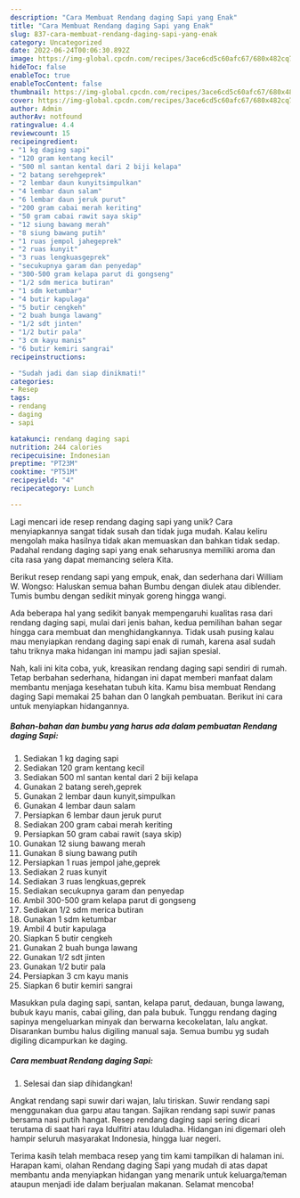 ```yaml
---
description: "Cara Membuat Rendang daging Sapi yang Enak"
title: "Cara Membuat Rendang daging Sapi yang Enak"
slug: 837-cara-membuat-rendang-daging-sapi-yang-enak
category: Uncategorized
date: 2022-06-24T00:06:30.892Z
image: https://img-global.cpcdn.com/recipes/3ace6cd5c60afc67/680x482cq70/rendang-daging-sapi-foto-resep-utama.jpg
hideToc: false
enableToc: true
enableTocContent: false
thumbnail: https://img-global.cpcdn.com/recipes/3ace6cd5c60afc67/680x482cq70/rendang-daging-sapi-foto-resep-utama.jpg
cover: https://img-global.cpcdn.com/recipes/3ace6cd5c60afc67/680x482cq70/rendang-daging-sapi-foto-resep-utama.jpg
author: Admin
authorAv: notfound
ratingvalue: 4.4
reviewcount: 15
recipeingredient:
- "1 kg daging sapi"
- "120 gram kentang kecil"
- "500 ml santan kental dari 2 biji kelapa"
- "2 batang serehgeprek"
- "2 lembar daun kunyitsimpulkan"
- "4 lembar daun salam"
- "6 lembar daun jeruk purut"
- "200 gram cabai merah keriting"
- "50 gram cabai rawit saya skip"
- "12 siung bawang merah"
- "8 siung bawang putih"
- "1 ruas jempol jahegeprek"
- "2 ruas kunyit"
- "3 ruas lengkuasgeprek"
- "secukupnya garam dan penyedap"
- "300-500 gram kelapa parut di gongseng"
- "1/2 sdm merica butiran"
- "1 sdm ketumbar"
- "4 butir kapulaga"
- "5 butir cengkeh"
- "2 buah bunga lawang"
- "1/2 sdt jinten"
- "1/2 butir pala"
- "3 cm kayu manis"
- "6 butir kemiri sangrai"
recipeinstructions:

- "Sudah jadi dan siap dinikmati!"
categories:
- Resep
tags:
- rendang
- daging
- sapi

katakunci: rendang daging sapi 
nutrition: 244 calories
recipecuisine: Indonesian
preptime: "PT23M"
cooktime: "PT51M"
recipeyield: "4"
recipecategory: Lunch

---
```





Lagi mencari ide resep rendang daging sapi yang unik? Cara menyiapkannya sangat tidak susah dan tidak juga mudah. Kalau keliru mengolah maka hasilnya tidak akan memuaskan dan bahkan tidak sedap. Padahal rendang daging sapi yang enak seharusnya memiliki aroma dan cita rasa yang dapat memancing selera Kita.





Berikut resep rendang sapi yang empuk, enak, dan sederhana dari William W. Wongso: Haluskan semua bahan Bumbu dengan diulek atau diblender. Tumis bumbu dengan sedikit minyak goreng hingga wangi.

Ada beberapa hal yang sedikit banyak mempengaruhi kualitas rasa dari rendang daging sapi, mulai dari jenis bahan, kedua pemilihan bahan segar hingga cara membuat dan menghidangkannya. Tidak usah pusing kalau mau menyiapkan rendang daging sapi enak di rumah, karena asal sudah tahu triknya maka hidangan ini mampu jadi sajian spesial.






Nah, kali ini kita coba, yuk, kreasikan rendang daging sapi sendiri di rumah. Tetap berbahan sederhana, hidangan ini dapat memberi manfaat dalam membantu menjaga kesehatan tubuh kita. Kamu bisa membuat Rendang daging Sapi memakai 25 bahan dan 0 langkah pembuatan. Berikut ini cara untuk menyiapkan hidangannya.

<!--inarticleads1-->

##### Bahan-bahan dan bumbu yang harus ada dalam pembuatan Rendang daging Sapi:

1. Sediakan 1 kg daging sapi
1. Sediakan 120 gram kentang kecil
1. Sediakan 500 ml santan kental dari 2 biji kelapa
1. Gunakan 2 batang sereh,geprek
1. Gunakan 2 lembar daun kunyit,simpulkan
1. Gunakan 4 lembar daun salam
1. Persiapkan 6 lembar daun jeruk purut
1. Sediakan 200 gram cabai merah keriting
1. Persiapkan 50 gram cabai rawit (saya skip)
1. Gunakan 12 siung bawang merah
1. Gunakan 8 siung bawang putih
1. Persiapkan 1 ruas jempol jahe,geprek
1. Sediakan 2 ruas kunyit
1. Sediakan 3 ruas lengkuas,geprek
1. Sediakan secukupnya garam dan penyedap
1. Ambil 300-500 gram kelapa parut di gongseng
1. Sediakan 1/2 sdm merica butiran
1. Gunakan 1 sdm ketumbar
1. Ambil 4 butir kapulaga
1. Siapkan 5 butir cengkeh
1. Gunakan 2 buah bunga lawang
1. Gunakan 1/2 sdt jinten
1. Gunakan 1/2 butir pala
1. Persiapkan 3 cm kayu manis
1. Siapkan 6 butir kemiri sangrai


Masukkan pula daging sapi, santan, kelapa parut, dedauan, bunga lawang, bubuk kayu manis, cabai giling, dan pala bubuk. Tunggu rendang daging sapinya mengeluarkan minyak dan berwarna kecokelatan, lalu angkat. Disarankan bumbu halus digiling manual saja. Semua bumbu yg sudah digiling dicampurkan ke daging. 

<!--inarticleads2-->

##### Cara membuat Rendang daging Sapi:


1. Selesai dan siap dihidangkan!

Angkat rendang sapi suwir dari wajan, lalu tiriskan. Suwir rendang sapi menggunakan dua garpu atau tangan. Sajikan rendang sapi suwir panas bersama nasi putih hangat. Resep rendang daging sapi sering dicari terutama di saat hari raya Idulfitri atau Iduladha. Hidangan ini digemari oleh hampir seluruh masyarakat Indonesia, hingga luar negeri. 

Terima kasih telah membaca resep yang tim kami tampilkan di halaman ini. Harapan kami, olahan Rendang daging Sapi yang mudah di atas dapat membantu anda menyiapkan hidangan yang menarik untuk keluarga/teman ataupun menjadi ide dalam berjualan makanan. Selamat mencoba!

